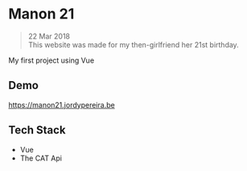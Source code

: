 # Manon 21

> 22 Mar 2018  
> This website was made for my then-girlfriend her 21st birthday.

My first project using Vue

## Demo

https://manon21.jordypereira.be

## Tech Stack
- Vue
- The CAT Api
